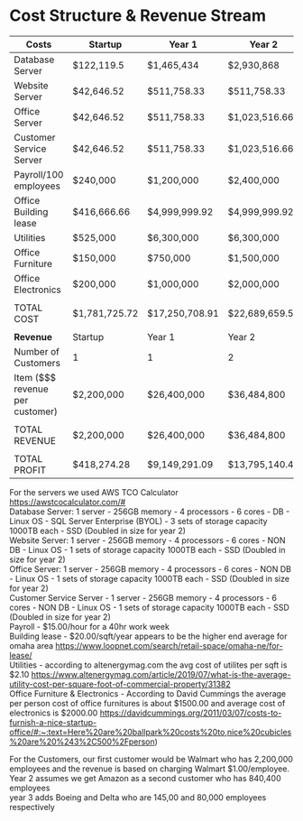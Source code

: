 # Cost Structure & Revenue Stream


| Costs | Startup | Year 1 | Year 2 | Year 3 |
|---|---|---|---|---|
|Database Server | $122,119.5 | $1,465,434 | $2,930,868 | $2,930,868 |
|Website Server | $42,646.52 | $511,758.33 | $511,758.33 | $511,758.33 |
|Office Server | $42,646.52 | $511,758.33 | $1,023,516.66 | $1,023,516.66 |
|Customer Service Server | $42,646.52 | $511,758.33 | $1,023,516.66 | $1,023,516.66 |
|Payroll/100 employees | $240,000 | $1,200,000 | $2,400,000 | $2,400,000 |
|Office Building lease | $416,666.66 | $4,999,999.92 | $4,999,999.92 | $4,999,999.92 |
|Utilities | $525,000 | $6,300,000 | $6,300,000 | $6,300,000 |
|Office Furniture | $150,000 | $750,000 | $1,500,000 | $0.00 |
|Office Electronics | $200,000 | $1,000,000 | $2,000,000 | $0.00 |
| | | | | |
|TOTAL COST | $1,781,725.72 | $17,250,708.91 | $22,689,659.57 | $19,189,659.57 |
| | | | | |
| **Revenue** |Startup | Year 1 | Year 2 | Year 3 |
|Number of Customers | 1 | 1 | 2 | 4 |
|Item ($$$ revenue per customer) | $2,200,000 | $26,400,000 | $36,484,800 | $39,184,800 |
| | | | | |
| TOTAL REVENUE | $2,200,000 | $26,400,000 | $36,484,800 | $39,184,800 |
| | | | | |
| TOTAL PROFIT | $418,274.28 | $9,149,291.09 | $13,795,140.43 | $19,995,140.43 |

For the servers we used AWS TCO Calculator https://awstcocalculator.com/#</br>
Database Server: 1 server - 256GB memory - 4 processors - 6 cores - DB - Linux OS - SQL Server Enterprise (BYOL) - 3 sets of storage capacity 1000TB each - SSD (Doubled in size for year 2)</br>
Website Server: 1 server - 256GB memory - 4 processors - 6 cores - NON DB - Linux OS - 1 sets of storage capacity 1000TB each - SSD (Doubled in size for year 2)</br>
Office Server: 1 server - 256GB memory - 4 processors - 6 cores - NON DB - Linux OS - 1 sets of storage capacity 1000TB each - SSD (Doubled in size for year 2)</br>
Customer Service Server - 1 server - 256GB memory - 4 processors - 6 cores - NON DB - Linux OS - 1 sets of storage capacity 1000TB each - SSD (Doubled in size for year 2)</br>
Payroll - $15.00/hour for a 40hr work week</br>
Building lease - $20.00/sqft/year appears to be the higher end average for omaha area https://www.loopnet.com/search/retail-space/omaha-ne/for-lease/</br>
Utilities - according to altenergymag.com the avg cost of utilites per sqft is $2.10 https://www.altenergymag.com/article/2019/07/what-is-the-average-utility-cost-per-square-foot-of-commercial-property/31382</br>
Office Furniture & Electronics - According to David Cummings the average per person cost of office furnitures is about $1500.00 and average cost of electronics is $2000.00 https://davidcummings.org/2011/03/07/costs-to-furnish-a-nice-startup-office/#:~:text=Here%20are%20ballpark%20costs%20to,nice%20cubicles%20are%20%243%2C500%2Fperson)</br>

For the Customers, our first customer would be Walmart who has 2,200,000 employees and the revenue is based on charging Walmart $1.00/employee.</br> 
Year 2 assumes we get Amazon as a second customer who has 840,400 employees</br>
year 3 adds Boeing and Delta who are 145,00 and 80,000 employees respectively</br>

